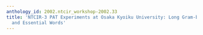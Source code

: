 ```yaml
---
anthology_id: 2002.ntcir_workshop-2002.33
title: 'NTCIR-3 PAT Experiments at Osaka Kyoiku University: Long Gram-based Index
  and Essential Words'
---
```

